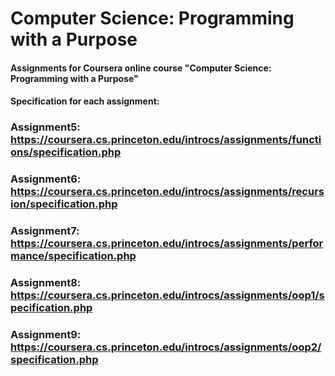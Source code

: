 # Computer Science: Programming with a Purpose

#### Assignments for Coursera online course "Computer Science: Programming with a Purpose"
#### Specification for each assignment:

### Assignment5:  https://coursera.cs.princeton.edu/introcs/assignments/functions/specification.php
### Assignment6:  https://coursera.cs.princeton.edu/introcs/assignments/recursion/specification.php
### Assignment7:  https://coursera.cs.princeton.edu/introcs/assignments/performance/specification.php
### Assignment8:   https://coursera.cs.princeton.edu/introcs/assignments/oop1/specification.php
### Assignment9:   https://coursera.cs.princeton.edu/introcs/assignments/oop2/specification.php
